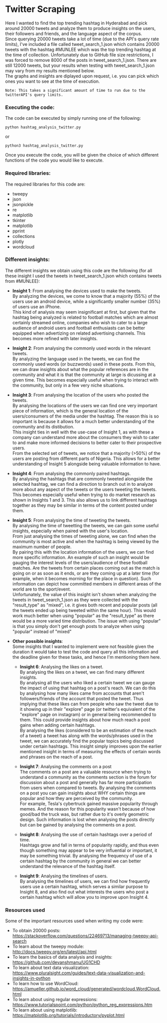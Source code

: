 # Twitter Scraping
Here I wanted to find the top trending hashtag in Hyderabad and pick around 20000 tweets and analyze them to produce insights on the users, their followers and friends, and the language aspect of the corpus.  
Since querying 20000 tweets take a lot of time (due to the API's query rate limits), I've included a file called tweet_search_1.json which contains 20000 tweets with the hashtag #MUNLEE which was the top trending hashtag at the time of collection. Unfortunately due to GitHub file size restrictions, I was forced to remove 8000 of the posts in tweet_search_1.json. There are still 12000 tweets, but your results when testing with tweet_search_1.json may vary from my results mentioned below.  
The graphs and insights are diplayed upon request, i.e. you can pick which ones you want to see at the time of execution. 

`
Note: This takes a significant amount of time to run due to the twitterAPI's query limits.
`

### Executing the code:
The code can be executed by simply running one of the following:
```
python hashtag_analysis_twitter.py
```
or
```
python3 hashtag_analysis_twitter.py
```

Once you execute the code, you will be given the choice of which different functions of the code you would like to execute.  

### Required libraries:
The required libraries for this code are:  
- tweepy
- json
- jsonpickle
- re
- matplotlib
- tkinter
- matplotlib  
- pprint  
- collections
- plotly 
- wordcloud

### Different insights:
The different insights we obtain using this code are the following (for all these insight I used the tweets in tweet_search_1.json which contains tweets from #MUNLEE):  
- **Insight 1**: From analysing the devices used to make the tweets.  
    By analyzing the devices, we come to know that a majority (55%) of the users use an android device, while a significantly smaller number (35%) of users use an iPhone.  
    This kind of analysis may seem insignificant at first, but given that the hashtag being analyzed is related to football matches which are almost certainly streamed online, companies who wish to cater to a large audience of android users and football enthusiasts can be better equipped when advertizing on related advertising channels. This becomes more refined with later insights.  

- **Insight 2**: From analysing the commonly used words in the relevant tweets.  
    By analyzing the language used in the tweets, we can find the commonly used words (or buzzwords) used in these posts. From this, we can draw insights about what the popular references are in the community and what it is that the community at large is dicussing at a given time. This becomes especially useful when trying to interact with the community, but only in a few very niche situations.  

- **Insight 3**: From analysing the location of the users who posted the tweets.  
    By analysing the locations of the users we can find one very important piece of information, which is the general location of the users/consumers of the media under the hashtag. The reason this is so important is because it allows for a much better understanding of the community and its distibution.  
    This insight ties in well with the use-case of Insight 1, as with these a company can understand more about the consumers they wish to cater to and make more informed decisions to better cater to their prospective users.  
    From the selected set of tweets, we notice that a majority (>50%) of the users are posting from different parts of Nigeria. This allows for a better understanding of Insight 5 alongside being valuable information to have.  

- **Insight 4**: From analysing the commonly paired hashtags.  
    By analysing the hashtags that are commonly tweeted alongside the selected hashtag, we can find a direction to branch out in to analyze more about any aspect of the tweets or the users tweeting the tweets. This becomes especially useful when trying to do market research as shown in Insights 1 and 3. This also allows us to link different hashtags together as they may be similar in terms of the content posted under them.  

- **Insight 5**: From analysing the time of tweeting the tweets.  
    By analysing the time of tweetting the tweets, we can gain some useful insights, especially when paired with the user's location.  
    From just analysing the times of tweeting alone, we can find when the community is most active and when the hashtag is being viewed by the maximum number of people.  
    By pairing this with the location information of the users, we can find more specific information. An example of such an insight would be gauging the interest levels of the users/audience of these football matches. Are the tweets from certain places coming out as the match is going on or as soon as it ends, or are they coming up at a later time (for example, when it becomes morning for the place in question). Such information can depict how committed members in different areas of the world are to the sport/event.  
    Unfortunately, the value of this insight isn't shown when analyzing the tweets in tweet_search_1.json as they were collected with the "result_type" as "mixed", i.e. it gives both recent and popular posts (all the tweets ended up being tweeted within the same hour). This would work much better when using "popular" as the "result_type" as there would be a more varied time distribution. The issue with using "popular" is that you simply don't get enough posts to analyze when using "popular" instead of "mixed"  

- **Other possible insights**:  
    Some insights that I wanted to implement were not feasible given the duration it would take to test the code and query all this infomation and the deadline given for these tasks, and hence I'm mentioning them here.  
    
    - **Insight 6**: Analysing the likes on a tweet.  
        By analysing the likes on a tweet, we can find many different insights.  
        By analysing all the users who liked a certain tweet we can gauge the impact of using that hashtag on a post's reach. We can do this by analysing how many likes came from accounts that aren't followers/friends of the account that posted the tweet. Thus implying that these likes can from people who saw the tweet due to it showing up in their "explore" page (or twitter's equivalent of the "explore" page on instagram) or in general being recommended to them. This could provide insights about how much reach a post gains when adding certain hashtags.  
        By analysing the likes (considered to be an estimation of the reach of a tweet) a tweet has along with the words/phrases used in the tweet, we can accurately find the popular topics being discussed under certain hashtags. This insight simply improves upon the earlier mentioned insight in terms of measuring the effects of certain words and phrases on the reach of a post.

    - **Insight 7**: Analysing the comments on a post  
        The comments on a post are a valuable resource when trying to understand a community as the comments section is the forum for discussion about a post and generally has far more participation from users when compared to tweets.
        By analysing the comments on a post you can gain insights about WHY certain things are popular and how they are perceived by the community.  
        For example, Tesla's cybertruck gained massive popularity through memes. And the reason for this popularity wasn't because of how good/bad the truck was, but rather due to it's overly geometric design. Such information is lost when analysing the posts directly but can be gained by analysing the comments on a post.
    
    - **Insight 8**: Analysing the use of certain hashtags over a period of time.  
        Hashtags grow and fall in terms of popularity rapidly, and thus even though something may appear to be very influential or important, it may be something trivial. By analysing the frequency of use of a certain hashtag by the community in general we can better understand the relevance of the hashtag itself.

    - **Insight 9**: Analysing the timelines of users.  
        By analysing the timelines of users, we can find how frequently users use a certain hashtag, which serves a similar purpose to Insight 8, and also find out what interests the users who post a certain hashtag which will allow you to improve upon Insight 4.


### Resources used
Some of the important resources used when writing my code were:
- To obtain 20000 posts: https://stackoverflow.com/questions/22469713/managing-tweepy-api-search
- To learn about the tweepy module: http://docs.tweepy.org/en/latest/api.html
- To learn the basics of data analysis and insights: https://github.com/devanshmanu/UG1CHD
- To learn about text data visualization: https://www.pluralsight.com/guides/text-data-visualization-and-insights-in-python
- To learn how to use WordCloud: https://amueller.github.io/word_cloud/generated/wordcloud.WordCloud.html
- To learn about using regular expressions: https://www.tutorialspoint.com/python/python_reg_expressions.htm
- To learn about using matplotlib: https://matplotlib.org/tutorials/introductory/pyplot.html
